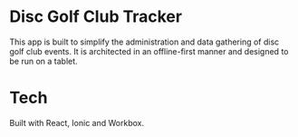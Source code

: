 # Disc Golf Club Tracker
This app is built to simplify the administration and data gathering of disc golf club events. It is architected in an offline-first manner and designed to be run on a tablet.

# Tech
Built with React, Ionic and Workbox.
